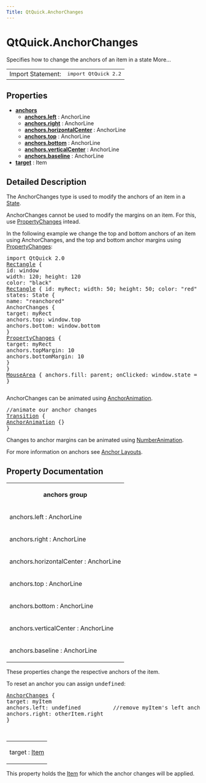 ```yaml
---
Title: QtQuick.AnchorChanges
---
```


# QtQuick.AnchorChanges

<span class="subtitle"></span>
<!-- $$$AnchorChanges-brief -->
<p>Specifies how to change the anchors of an item in a state More...</p>
<!-- @@@AnchorChanges -->
<table class="alignedsummary">
<tr><td class="memItemLeft rightAlign topAlign"> Import Statement:</td><td class="memItemRight bottomAlign"> </b><tt>import QtQuick 2.2</tt></td></tr></table><ul>
</ul>
<h2>Properties</h2>
<ul>
<li class="fn"><b><b><a href="#anchors-prop">anchors</a></b></b><ul>
<li class="fn"><b><b><a href="#anchors.left-prop">anchors.left</a></b></b> : AnchorLine</li>
<li class="fn"><b><b><a href="#anchors.right-prop">anchors.right</a></b></b> : AnchorLine</li>
<li class="fn"><b><b><a href="#anchors.horizontalCenter-prop">anchors.horizontalCenter</a></b></b> : AnchorLine</li>
<li class="fn"><b><b><a href="#anchors.top-prop">anchors.top</a></b></b> : AnchorLine</li>
<li class="fn"><b><b><a href="#anchors.bottom-prop">anchors.bottom</a></b></b> : AnchorLine</li>
<li class="fn"><b><b><a href="#anchors.verticalCenter-prop">anchors.verticalCenter</a></b></b> : AnchorLine</li>
<li class="fn"><b><b><a href="#anchors.baseline-prop">anchors.baseline</a></b></b> : AnchorLine</li>
</ul>
</li>
<li class="fn"><b><b><a href="#target-prop">target</a></b></b> : Item</li>
</ul>
<!-- $$$AnchorChanges-description -->
<h2>Detailed Description</h2>
<p>The AnchorChanges type is used to modify the anchors of an item in a <a href="QtQuick.State.md">State</a>.</p>
<p>AnchorChanges cannot be used to modify the margins on an item. For this, use <a href="QtQuick.PropertyChanges.md">PropertyChanges</a> intead.</p>
<p>In the following example we change the top and bottom anchors of an item using AnchorChanges, and the top and bottom anchor margins using <a href="QtQuick.PropertyChanges.md">PropertyChanges</a>:</p>
<pre class="qml">import QtQuick 2.0
<span class="type"><a href="QtQuick.Rectangle.md">Rectangle</a></span> {
<span class="name">id</span>: <span class="name">window</span>
<span class="name">width</span>: <span class="number">120</span>; <span class="name">height</span>: <span class="number">120</span>
<span class="name">color</span>: <span class="string">&quot;black&quot;</span>
<span class="type"><a href="QtQuick.Rectangle.md">Rectangle</a></span> { <span class="name">id</span>: <span class="name">myRect</span>; <span class="name">width</span>: <span class="number">50</span>; <span class="name">height</span>: <span class="number">50</span>; <span class="name">color</span>: <span class="string">&quot;red&quot;</span> }
<span class="name">states</span>: <span class="name">State</span> {
<span class="name">name</span>: <span class="string">&quot;reanchored&quot;</span>
<span class="type">AnchorChanges</span> {
<span class="name">target</span>: <span class="name">myRect</span>
<span class="name">anchors</span>.top: <span class="name">window</span>.<span class="name">top</span>
<span class="name">anchors</span>.bottom: <span class="name">window</span>.<span class="name">bottom</span>
}
<span class="type"><a href="QtQuick.PropertyChanges.md">PropertyChanges</a></span> {
<span class="name">target</span>: <span class="name">myRect</span>
<span class="name">anchors</span>.topMargin: <span class="number">10</span>
<span class="name">anchors</span>.bottomMargin: <span class="number">10</span>
}
}
<span class="type"><a href="QtQuick.MouseArea.md">MouseArea</a></span> { <span class="name">anchors</span>.fill: <span class="name">parent</span>; <span class="name">onClicked</span>: <span class="name">window</span>.<span class="name">state</span> <span class="operator">=</span> <span class="string">&quot;reanchored&quot;</span> }
}</pre>
<p class="centerAlign"><img src="https://developer.ubuntu.com/static/devportal_uploaded/32852feb-60fc-4030-b580-16f21a549a22-../QtQuick.AnchorChanges/images/anchorchanges.png" alt="" /></p><p>AnchorChanges can be animated using <a href="QtQuick.AnchorAnimation.md">AnchorAnimation</a>.</p>
<pre class="qml"><span class="comment">//animate our anchor changes</span>
<span class="type"><a href="QtQuick.Transition.md">Transition</a></span> {
<span class="type"><a href="QtQuick.AnchorAnimation.md">AnchorAnimation</a></span> {}
}</pre>
<p>Changes to anchor margins can be animated using <a href="QtQuick.NumberAnimation.md">NumberAnimation</a>.</p>
<p>For more information on anchors see <a href="QtQuick.qtquick-positioning-anchors.md#anchor-layout">Anchor Layouts</a>.</p>
<!-- @@@AnchorChanges -->
<h2>Property Documentation</h2>
<!-- $$$anchors -->
<table class="qmlname"><tr valign="top"><th class="centerAlign"><p><b>anchors group</b></p></th></tr><tr valign="top"><td class="tblQmlPropNode"><p><span class="name">anchors.left</span> : <span class="type">AnchorLine</span></p></td></tr><tr valign="top"><td class="tblQmlPropNode"><p><span class="name">anchors.right</span> : <span class="type">AnchorLine</span></p></td></tr><tr valign="top"><td class="tblQmlPropNode"><p><span class="name">anchors.horizontalCenter</span> : <span class="type">AnchorLine</span></p></td></tr><tr valign="top"><td class="tblQmlPropNode"><p><span class="name">anchors.top</span> : <span class="type">AnchorLine</span></p></td></tr><tr valign="top"><td class="tblQmlPropNode"><p><span class="name">anchors.bottom</span> : <span class="type">AnchorLine</span></p></td></tr><tr valign="top"><td class="tblQmlPropNode"><p><span class="name">anchors.verticalCenter</span> : <span class="type">AnchorLine</span></p></td></tr><tr valign="top"><td class="tblQmlPropNode"><p><span class="name">anchors.baseline</span> : <span class="type">AnchorLine</span></p></td></tr></table><p>These properties change the respective anchors of the item.</p>
<p>To reset an anchor you can assign <tt>undefined</tt>:</p>
<pre class="qml"><span class="type"><a href="index.html">AnchorChanges</a></span> {
<span class="name">target</span>: <span class="name">myItem</span>
<span class="name">anchors</span>.left: <span class="name">undefined</span>          <span class="comment">//remove myItem's left anchor</span>
<span class="name">anchors</span>.right: <span class="name">otherItem</span>.<span class="name">right</span>
}</pre>
<!-- @@@anchors -->
<br/>
<!-- $$$target -->
<table class="qmlname"><tr valign="top"><td class="tblQmlPropNode"><p><span class="name">target</span> : <span class="type"><a href="QtQuick.Item.md">Item</a></span></p></td></tr></table><p>This property holds the <a href="QtQuick.Item.md">Item</a> for which the anchor changes will be applied.</p>
<!-- @@@target -->
<br/>

